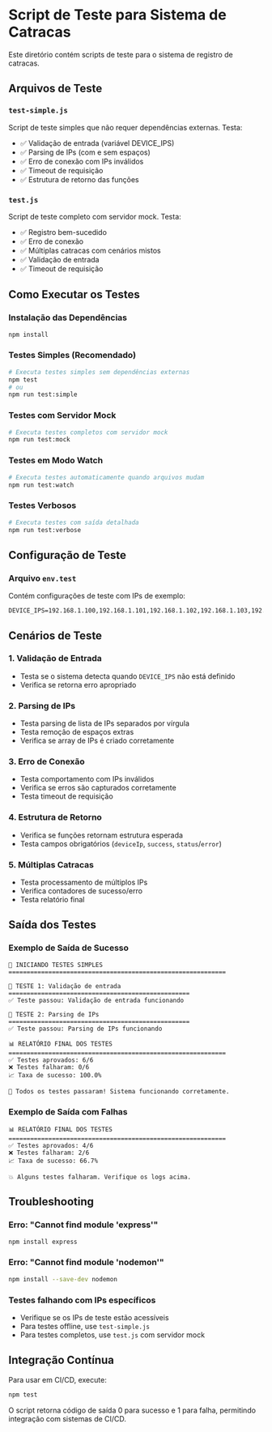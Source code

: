 # Script de Teste para Sistema de Catracas

Este diretório contém scripts de teste para o sistema de registro de catracas.

## Arquivos de Teste

### `test-simple.js`
Script de teste simples que não requer dependências externas. Testa:
- ✅ Validação de entrada (variável DEVICE_IPS)
- ✅ Parsing de IPs (com e sem espaços)
- ✅ Erro de conexão com IPs inválidos
- ✅ Timeout de requisição
- ✅ Estrutura de retorno das funções

### `test.js`
Script de teste completo com servidor mock. Testa:
- ✅ Registro bem-sucedido
- ✅ Erro de conexão
- ✅ Múltiplas catracas com cenários mistos
- ✅ Validação de entrada
- ✅ Timeout de requisição

## Como Executar os Testes

### Instalação das Dependências
```bash
npm install
```

### Testes Simples (Recomendado)
```bash
# Executa testes simples sem dependências externas
npm test
# ou
npm run test:simple
```

### Testes com Servidor Mock
```bash
# Executa testes completos com servidor mock
npm run test:mock
```

### Testes em Modo Watch
```bash
# Executa testes automaticamente quando arquivos mudam
npm run test:watch
```

### Testes Verbosos
```bash
# Executa testes com saída detalhada
npm run test:verbose
```

## Configuração de Teste

### Arquivo `env.test`
Contém configurações de teste com IPs de exemplo:
```
DEVICE_IPS=192.168.1.100,192.168.1.101,192.168.1.102,192.168.1.103,192.168.1.104
```

## Cenários de Teste

### 1. Validação de Entrada
- Testa se o sistema detecta quando `DEVICE_IPS` não está definido
- Verifica se retorna erro apropriado

### 2. Parsing de IPs
- Testa parsing de lista de IPs separados por vírgula
- Testa remoção de espaços extras
- Verifica se array de IPs é criado corretamente

### 3. Erro de Conexão
- Testa comportamento com IPs inválidos
- Verifica se erros são capturados corretamente
- Testa timeout de requisição

### 4. Estrutura de Retorno
- Verifica se funções retornam estrutura esperada
- Testa campos obrigatórios (`deviceIp`, `success`, `status`/`error`)

### 5. Múltiplas Catracas
- Testa processamento de múltiplos IPs
- Verifica contadores de sucesso/erro
- Testa relatório final

## Saída dos Testes

### Exemplo de Saída de Sucesso
```
🚀 INICIANDO TESTES SIMPLES
============================================================

🧪 TESTE 1: Validação de entrada
==================================================
✅ Teste passou: Validação de entrada funcionando

🧪 TESTE 2: Parsing de IPs
==================================================
✅ Teste passou: Parsing de IPs funcionando

📊 RELATÓRIO FINAL DOS TESTES
============================================================
✅ Testes aprovados: 6/6
❌ Testes falharam: 0/6
📈 Taxa de sucesso: 100.0%

🎉 Todos os testes passaram! Sistema funcionando corretamente.
```

### Exemplo de Saída com Falhas
```
📊 RELATÓRIO FINAL DOS TESTES
============================================================
✅ Testes aprovados: 4/6
❌ Testes falharam: 2/6
📈 Taxa de sucesso: 66.7%

💥 Alguns testes falharam. Verifique os logs acima.
```

## Troubleshooting

### Erro: "Cannot find module 'express'"
```bash
npm install express
```

### Erro: "Cannot find module 'nodemon'"
```bash
npm install --save-dev nodemon
```

### Testes falhando com IPs específicos
- Verifique se os IPs de teste estão acessíveis
- Para testes offline, use `test-simple.js`
- Para testes completos, use `test.js` com servidor mock

## Integração Contínua

Para usar em CI/CD, execute:
```bash
npm test
```

O script retorna código de saída 0 para sucesso e 1 para falha, permitindo integração com sistemas de CI/CD.
